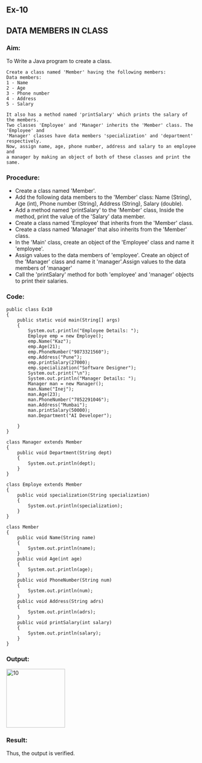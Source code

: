 ## Ex-10
## DATA MEMBERS IN CLASS
### Aim:
To Write a Java program to create a class.
```
Create a class named 'Member' having the following members:
Data members:
1 - Name
2 - Age
3 - Phone number
4 - Address
5 - Salary

It also has a method named 'printSalary' which prints the salary of the members.
Two classes 'Employee' and 'Manager' inherits the 'Member' class. The 'Employee' and 
'Manager' classes have data members 'specialization' and 'department' respectively. 
Now, assign name, age, phone number, address and salary to an employee and
a manager by making an object of both of these classes and print the same.
```

### Procedure:
* Create a class named 'Member'.
* Add the following data members to the 'Member' class: Name (String), Age (int), Phone number (String), Address (String), Salary (double).
* Add a method named 'printSalary' to the 'Member' class, Inside the method, print the value of the 'Salary' data member.
* Create a class named 'Employee' that inherits from the 'Member' class.
* Create a class named 'Manager' that also inherits from the 'Member' class.
* In the 'Main' class, create an object of the 'Employee' class and name it 'employee'.
* Assign values to the data members of 'employee'. Create an object of the 'Manager' class and name it 'manager'.Assign values to the data members of 'manager'
* Call the 'printSalary' method for both 'employee' and 'manager' objects to print their salaries.

### Code:
```
public class Ex10
{
    public static void main(String[] args)
    {
        System.out.println("Employee Details: ");
        Employe emp = new Employe();
        emp.Name("Kaz");
        emp.Age(21);
        emp.PhoneNumber("9873321560");
        emp.Address("Pune");
        emp.printSalary(27000);
        emp.specialization("Software Designer");
        System.out.print("\n");
        System.out.println("Manager Details: ");
        Manager man = new Manager();
        man.Name("Inej");
        man.Age(23);
        man.PhoneNumber("7852291046");
        man.Address("Mumbai");
        man.printSalary(50000);
        man.Department("AI Developer");

    }
}

class Manager extends Member
{
    public void Department(String dept)
    {
        System.out.println(dept);
    }
}

class Employe extends Member
{
    public void specialization(String specialization)
    {
        System.out.println(specialization);
    }
}

class Member
{
    public void Name(String name)
    {
        System.out.println(name);
    }
    public void Age(int age)
    {
        System.out.println(age);
    }
    public void PhoneNumber(String num)
    {
        System.out.println(num);
    }
    public void Address(String adrs)
    {
        System.out.println(adrs);
    }
    public void printSalary(int salary)
    {
        System.out.println(salary);
    }
}

```

### Output:
<img width="155" alt="10" src="https://github.com/KeerthikaNagarajan/Java-Ex-10/assets/93427089/f40a3416-a1f4-4dca-be45-a7bf032cb687">

### Result:
Thus, the output is verified.

